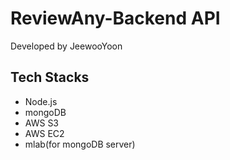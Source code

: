# ReviewAny-Backend API

Developed by JeewooYoon

## Tech Stacks
- Node.js
- mongoDB
- AWS S3
- AWS EC2
- mlab(for mongoDB server)

